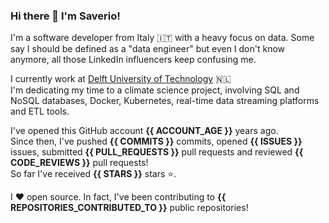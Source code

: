 ### Hi there 👋 I'm Saverio!


I'm a software developer from Italy 🇮🇹 with a heavy focus on data. Some say I should be defined as a "data engineer" but even I don't know anymore, all those LinkedIn influencers keep confusing me.  

I currently work at [Delft University of Technology](https://www.tudelft.nl/en/) 🇳🇱  
I'm dedicating my time to a climate science project, involving SQL and NoSQL databases, Docker, Kubernetes, real-time data streaming platforms and ETL tools.


I've opened this GitHub account **{{ ACCOUNT_AGE }}** years ago.  
Since then, I've pushed **{{ COMMITS }}** commits, opened **{{ ISSUES }}** issues, submitted **{{ PULL_REQUESTS }}** pull requests and reviewed **{{ CODE_REVIEWS }}** pull requests!  
So far I've received **{{ STARS }}** stars ⭐.

I ❤️ open source. In fact, I've been contributing to **{{ REPOSITORIES_CONTRIBUTED_TO }}** public repositories!

<!---
Top 8 most used languages across your repositories:

{{ LANGUAGE_TEMPLATE_START }}
![{{LANGUAGE_NAME}}](https://img.shields.io/static/v1?style=flat-square&label=%E2%A0%80&color=555&labelColor={{LANGUAGE_COLOR:uri}}&message={{LANGUAGE_NAME:uri}}%EF%B8%B1{{LANGUAGE_PERCENT:uri}}%25)
{{ LANGUAGE_TEMPLATE_END }}

Top 4 most used languages across your repositories:

{{ LANGUAGE_TEMPLATE_START:max=5 }}
![{{LANGUAGE_NAME}}](https://img.shields.io/static/v1?style=flat-square&label=%E2%A0%80&color=555&labelColor={{LANGUAGE_COLOR:uri}}&message={{LANGUAGE_NAME:uri}}%EF%B8%B1{{LANGUAGE_PERCENT:uri}}%25)
{{ LANGUAGE_TEMPLATE_END }}
-->
